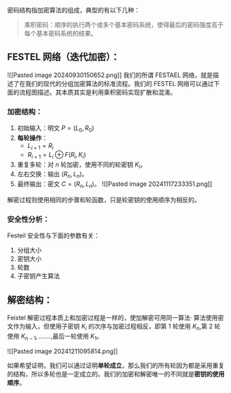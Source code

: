 密码结构指加密算法的组成，典型的有以下几种：
>乘积密码：顺序的执行两个或多个基本密码系统，使得最后的密码强度高于每个基本密码系统的结果。

## FESTEL 网络（迭代加密）：
![[Pasted image 20240930150652.png]]
我们的所谓 FESTAEL 网络，就是描述了在我们的现代的分组加密算法的标准流程。我们的 FESTEL 网络可以通过下面的流程图描述。其本质其实是利用乘积密码实现扩散和混淆。

### 加密结构： 
1. 初始输入：明文 $P = (L_0, R_0)$
2. **每轮操作**：
    - $L_{i+1} = R_i$
    - $R_{i+1} = L_i \oplus F(R_i, K_i)$
3. 重复多轮：对 $n$ 轮加密，使用不同的轮密钥 $K_i$。
4. 左右交换：输出 $(R_n, L_n)$。
5. 最终输出：密文 $C = (R_n, L_n)$。
![[Pasted image 20241117233351.png]]

解密过程则使用相同的步骤和轮函数，只是轮密钥的使用顺序为相反的。

### 安全性分析：
Festeil 安全性与下面的参数有关：
1. 分组大小
2. 密钥大小
3. 轮数
4. 子密钥产生算法

## 解密结构：
Feistel 解密过程本质上和加密过程是一样的，使加解密可用同一算法· 算法使用密文作为输入，但使用子密钥 $K_{i}$ 的次序与加密过程相反，即第 1 轮使用 $K_n$,第 2 轮使用 $K_{n-1},.......$,最后一轮使用 $K_1$。

![[Pasted image 20241211095814.png]]

如果希望证明，我们可以通过证明**单轮成立**，那么我们的所有轮因为都是采用重复的结构，所以多轮也是一定成立的。我们的加密和解密唯一的不同就是**密钥的使用顺序**。